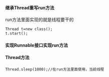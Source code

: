 #### 继承Thread重写run方法
run方法里面实现的就是线程要干的
```
Thread t=new class();
t.start();
```



#### 实现Runnable接口实现run方法
#### Thread方法
```
Thread.sleep(1000);//在run方法里面使用，当前线程
```